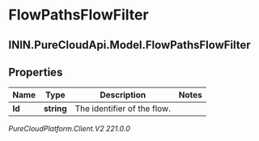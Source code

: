 # FlowPathsFlowFilter

## ININ.PureCloudApi.Model.FlowPathsFlowFilter

## Properties

|Name | Type | Description | Notes|
|------------ | ------------- | ------------- | -------------|
| **Id** | **string** | The identifier of the flow. | |



_PureCloudPlatform.Client.V2 221.0.0_
